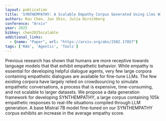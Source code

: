 ```yaml
---
layout: publication
title: 'SYNTHEMPATHY: A Scalable Empathy Corpus Generated Using Llms Without Any Crowdsourcing'
authors: Run Chen, Jun Shin, Julia Hirschberg
conference: "Arxiv"
year: 2025
bibkey: chen2025scalable
additional_links:
  - {name: "Paper", url: "https://arxiv.org/abs/2502.17857"}
tags: ['RAG', 'Agentic', 'Tools']
---
```

Previous research has shown that humans are more receptive towards language
models that that exhibit empathetic behavior. While empathy is essential for
developing helpful dialogue agents, very few large corpora containing
empathetic dialogues are available for fine-tune LLMs. The few existing corpora
have largely relied on crowdsourcing to simulate empathetic conversations, a
process that is expensive, time-consuming, and not scalable to larger datasets.
We propose a data generation framework for developing SYNTHEMPATHY, a large
corpus containing 105k empathetic responses to real-life situations compiled
through LLM generation. A base Mistral 7B model fine-tuned on our SYNTHEMPATHY
corpus exhibits an increase in the average empathy score.
